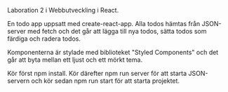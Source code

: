 Laboration 2 i Webbutveckling i React.

En todo app uppsatt med create-react-app. Alla todos hämtas från JSON-server med fetch och det går att lägga till nya todos, sätta todos som färdiga och radera todos.

Komponenterna är stylade med biblioteket "Styled Components" och det går att byta mellan ett ljust och ett mörkt tema.

Kör först npm install. Kör därefter npm run server för att starta JSON-servern och kör sedan npm run start för att starta projektet.
